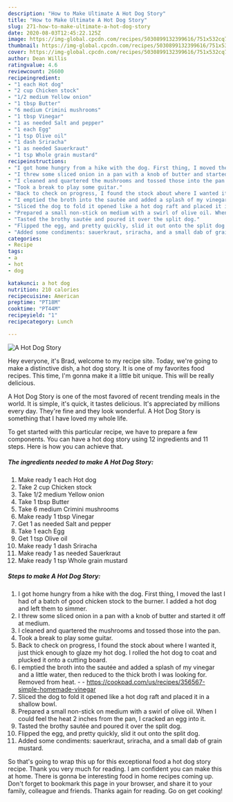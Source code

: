 ```yaml
---
description: "How to Make Ultimate A Hot Dog Story"
title: "How to Make Ultimate A Hot Dog Story"
slug: 271-how-to-make-ultimate-a-hot-dog-story
date: 2020-08-03T12:45:22.125Z
image: https://img-global.cpcdn.com/recipes/5030899132399616/751x532cq70/a-hot-dog-story-recipe-main-photo.jpg
thumbnail: https://img-global.cpcdn.com/recipes/5030899132399616/751x532cq70/a-hot-dog-story-recipe-main-photo.jpg
cover: https://img-global.cpcdn.com/recipes/5030899132399616/751x532cq70/a-hot-dog-story-recipe-main-photo.jpg
author: Dean Willis
ratingvalue: 4.6
reviewcount: 26600
recipeingredient:
- "1 each Hot dog"
- "2 cup Chicken stock"
- "1/2 medium Yellow onion"
- "1 tbsp Butter"
- "6 medium Crimini mushrooms"
- "1 tbsp Vinegar"
- "1 as needed Salt and pepper"
- "1 each Egg"
- "1 tsp Olive oil"
- "1 dash Sriracha"
- "1 as needed Sauerkraut"
- "1 tsp Whole grain mustard"
recipeinstructions:
- "I got home hungry from a hike with the dog. First thing, I moved the last I had of a batch of good chicken stock to the burner. I added a hot dog and left them to simmer."
- "I threw some sliced onion in a pan with a knob of butter and started it off at medium."
- "I cleaned and quartered the mushrooms and tossed those into the pan."
- "Took a break to play some guitar."
- "Back to check on progress, I found the stock about where I wanted it, just thick enough to glaze my hot dog. I rolled the hot dog to coat and plucked it onto a cutting board."
- "I emptied the broth into the sautée and added a splash of my vinegar and a little water, then reduced to the thick broth I was looking for. Removed from heat.  https://cookpad.com/us/recipes/356567-simple-homemade-vinegar"
- "Sliced the dog to fold it opened like a hot dog raft and placed it in a shallow bowl."
- "Prepared a small non-stick on medium with a swirl of olive oil. When I could feel the heat 2 inches from the pan, I cracked an egg into it."
- "Tasted the brothy sautée and poured it over the split dog."
- "Flipped the egg, and pretty quickly, slid it out onto the split dog."
- "Added some condiments: sauerkraut, sriracha, and a small dab of grain mustard."
categories:
- Recipe
tags:
- a
- hot
- dog

katakunci: a hot dog 
nutrition: 210 calories
recipecuisine: American
preptime: "PT18M"
cooktime: "PT44M"
recipeyield: "1"
recipecategory: Lunch

---
```



![A Hot Dog Story](https://img-global.cpcdn.com/recipes/5030899132399616/751x532cq70/a-hot-dog-story-recipe-main-photo.jpg)

Hey everyone, it's Brad, welcome to my recipe site. Today, we're going to make a distinctive dish, a hot dog story. It is one of my favorites food recipes. This time, I'm gonna make it a little bit unique. This will be really delicious.

A Hot Dog Story is one of the most favored of recent trending meals in the world. It is simple, it's quick, it tastes delicious. It's appreciated by millions every day. They're fine and they look wonderful. A Hot Dog Story is something that I have loved my whole life.




To get started with this particular recipe, we have to prepare a few components. You can have a hot dog story using 12 ingredients and 11 steps. Here is how you can achieve that.

<!--inarticleads1-->

##### The ingredients needed to make A Hot Dog Story:

1. Make ready 1 each Hot dog
1. Take 2 cup Chicken stock
1. Take 1/2 medium Yellow onion
1. Take 1 tbsp Butter
1. Take 6 medium Crimini mushrooms
1. Make ready 1 tbsp Vinegar
1. Get 1 as needed Salt and pepper
1. Take 1 each Egg
1. Get 1 tsp Olive oil
1. Make ready 1 dash Sriracha
1. Make ready 1 as needed Sauerkraut
1. Make ready 1 tsp Whole grain mustard




<!--inarticleads2-->

##### Steps to make A Hot Dog Story:

1. I got home hungry from a hike with the dog. First thing, I moved the last I had of a batch of good chicken stock to the burner. I added a hot dog and left them to simmer.
1. I threw some sliced onion in a pan with a knob of butter and started it off at medium.
1. I cleaned and quartered the mushrooms and tossed those into the pan.
1. Took a break to play some guitar.
1. Back to check on progress, I found the stock about where I wanted it, just thick enough to glaze my hot dog. I rolled the hot dog to coat and plucked it onto a cutting board.
1. I emptied the broth into the sautée and added a splash of my vinegar and a little water, then reduced to the thick broth I was looking for. Removed from heat. -  - https://cookpad.com/us/recipes/356567-simple-homemade-vinegar
1. Sliced the dog to fold it opened like a hot dog raft and placed it in a shallow bowl.
1. Prepared a small non-stick on medium with a swirl of olive oil. When I could feel the heat 2 inches from the pan, I cracked an egg into it.
1. Tasted the brothy sautée and poured it over the split dog.
1. Flipped the egg, and pretty quickly, slid it out onto the split dog.
1. Added some condiments: sauerkraut, sriracha, and a small dab of grain mustard.




So that's going to wrap this up for this exceptional food a hot dog story recipe. Thank you very much for reading. I am confident you can make this at home. There is gonna be interesting food in home recipes coming up. Don't forget to bookmark this page in your browser, and share it to your family, colleague and friends. Thanks again for reading. Go on get cooking!
